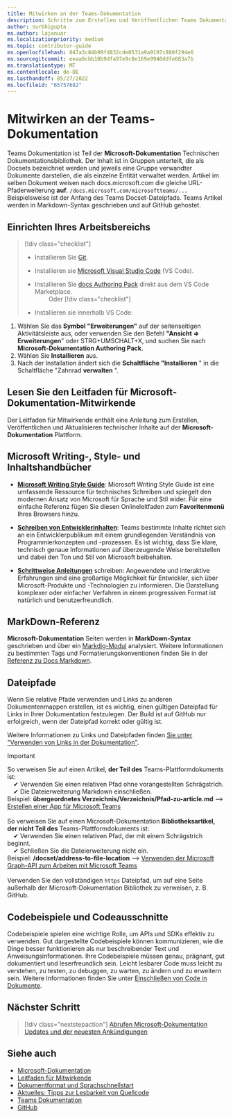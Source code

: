 ```yaml
---
title: Mitwirken an der Teams-Dokumentation
description: Schritte zum Erstellen und Veröffentlichen Teams Dokumentation
author: surbhigupta
ms.author: lajanuar
ms.localizationpriority: medium
ms.topic: contributor-guide
ms.openlocfilehash: 047a3c84b99fd832cde0531a9a9197c880f294e6
ms.sourcegitcommit: eeaa8cbb10b9dfa97e9c8e169e9940ddfe683a7b
ms.translationtype: MT
ms.contentlocale: de-DE
ms.lasthandoff: 05/27/2022
ms.locfileid: "65757682"
---
```

# <a name="contribute-to-teams-documentation"></a>Mitwirken an der Teams-Dokumentation

Teams Dokumentation ist Teil der **Microsoft-Dokumentation** Technischen Dokumentationsbibliothek. Der Inhalt ist in Gruppen unterteilt, die als Docsets bezeichnet werden und jeweils eine Gruppe verwandter Dokumente darstellen, die als einzelne Entität verwaltet werden. Artikel im selben Dokument weisen nach docs.microsoft.com die gleiche URL-Pfaderweiterung **auf**. `/docs.microsoft.com/microsoftteams/...` Beispielsweise ist der Anfang des Teams Docset-Dateipfads. Teams Artikel werden in Markdown-Syntax geschrieben und auf GitHub gehostet.

## <a name="set-up-your-workspace"></a>Einrichten Ihres Arbeitsbereichs

> [!div class="checklist"]
>
> * Installieren Sie [Git](https://git-scm.com/book/en/v2/Getting-Started-Installing-Git).
> * Installieren sie [Microsoft Visual Studio Code](https://code.visualstudio.com/) (VS Code).
> * Installieren Sie [docs Authoring Pack](https://marketplace.visualstudio.com/items?itemName=docsmsft.docs-authoring-pack) direkt aus dem VS Code Marketplace.
<br>&emsp;&emsp; Oder
> [!div class="checklist"]
>
> * Installieren sie innerhalb VS Code:

   1. Wählen Sie das **Symbol "Erweiterungen"** auf der seitenseitigen Aktivitätsleiste aus, oder verwenden Sie den Befehl **"Ansicht => Erweiterungen**" oder STRG+UMSCHALT+X, und suchen Sie nach **Microsoft-Dokumentation Authoring Pack**.
   1. Wählen Sie **Installieren** aus.
   1. Nach der Installation ändert sich die **Schaltfläche "Installieren** " in die Schaltfläche "Zahnrad **verwalten** ".

## <a name="review-the-microsoft-docs-contributors-guide"></a>Lesen Sie den Leitfaden für Microsoft-Dokumentation-Mitwirkende

Der Leitfaden für Mitwirkende enthält eine Anleitung zum Erstellen, Veröffentlichen und Aktualisieren technischer Inhalte auf der **Microsoft-Dokumentation** Plattform.

## <a name="microsoft-writing-style-and-content-guides"></a>Microsoft Writing-, Style- und Inhaltshandbücher

* **[Microsoft Writing Style Guide](/style-guide/welcome)**: Microsoft Writing Style Guide ist eine umfassende Ressource für technisches Schreiben und spiegelt den modernen Ansatz von Microsoft für Sprache und Stil wider. Für eine einfache Referenz fügen Sie diesen Onlineleitfaden zum **Favoritenmenü** Ihres Browsers hinzu.

* **[Schreiben von Entwicklerinhalten](/style-guide/developer-content/)**: Teams bestimmte Inhalte richtet sich an ein Entwicklerpublikum mit einem grundlegenden Verständnis von Programmierkonzepten und -prozessen. Es ist wichtig, dass Sie klare, technisch genaue Informationen auf überzeugende Weise bereitstellen und dabei den Ton und Stil von Microsoft beibehalten.

* **[Schrittweise Anleitungen](/style-guide/procedures-instructions/writing-step-by-step-instructions)** schreiben: Angewendete und interaktive Erfahrungen sind eine großartige Möglichkeit für Entwickler, sich über Microsoft-Produkte und -Technologien zu informieren. Die Darstellung komplexer oder einfacher Verfahren in einem progressiven Format ist natürlich und benutzerfreundlich.

## <a name="markdown-reference"></a>MarkDown-Referenz

**Microsoft-Dokumentation** Seiten werden in **MarkDown-Syntax** geschrieben und über ein [Markdig-Modul](https://github.com/lunet-io/markdig) analysiert. Weitere Informationen zu bestimmten Tags und Formatierungskonventionen finden Sie in der [Referenz zu Docs Markdown](/contribute/markdown-reference).

## <a name="file-paths"></a>Dateipfade

Wenn Sie relative Pfade verwenden und Links zu anderen Dokumentenmappen erstellen, ist es wichtig, einen gültigen Dateipfad für Links in Ihrer Dokumentation festzulegen. Der Build ist auf GitHub nur erfolgreich, wenn der Dateipfad korrekt oder gültig ist.

Weitere Informationen zu Links und Dateipfaden finden [Sie unter "Verwenden von Links in der Dokumentation"](/contribute/how-to-write-links).

> [!IMPORTANT]
> So verweisen Sie auf einen Artikel, **der Teil des** Teams-Plattformdokuments ist:<br>
> &emsp;&#x2714; Verwenden Sie einen relativen Pfad ohne vorangestellten Schrägstrich.<br>
> &emsp;&#x2714; Die Dateierweiterung Markdown einschließen.<br>
>Beispiel: **übergeordnetes Verzeichnis/Verzeichnis/Pfad-zu-article.md** –> [Erstellen einer App für Microsoft Teams](../concepts/building-an-app.md) <br><br>
> So verweisen Sie auf einen Microsoft-Dokumentation **Bibliotheksartikel, der nicht Teil des** Teams-Plattformdokuments ist:<br>
> &emsp;&#x2714; Verwenden Sie einen relativen Pfad, der mit einem Schrägstrich beginnt.<br>
> &emsp;&#x2714; Schließen Sie die Dateierweiterung nicht ein. <br>
> Beispiel: **/docset/address-to-file-location** –> [Verwenden der Microsoft Graph-API zum Arbeiten mit Microsoft Teams](/graph/api/resources/teams-api-overview)<br><br>
> Verwenden Sie den vollständigen `https` Dateipfad, um auf eine Seite außerhalb der Microsoft-Dokumentation Bibliothek zu verweisen, z. B. GitHub.<br>

## <a name="code-samples-and-snippets"></a>Codebeispiele und Codeausschnitte

Codebeispiele spielen eine wichtige Rolle, um APIs und SDKs effektiv zu verwenden. Gut dargestellte Codebeispiele können kommunizieren, wie die Dinge besser funktionieren als nur beschreibender Text und Anweisungsinformationen. Ihre Codebeispiele müssen genau, prägnant, gut dokumentiert und leserfreundlich sein. Leicht lesbarer Code muss leicht zu verstehen, zu testen, zu debuggen, zu warten, zu ändern und zu erweitern sein. Weitere Informationen finden Sie unter [Einschließen von Code in Dokumente](/contribute/code-in-docs).

## <a name="next-step"></a>Nächster Schritt

> [!div class="nextstepaction"]
> [Abrufen Microsoft-Dokumentation Updates und der neuesten Ankündigungen](/teamblog)

## <a name="see-also"></a>Siehe auch

* [Microsoft-Dokumentation](/)
* [Leitfaden für Mitwirkende](/contribute)
* [Dokumentformat und Sprachschnellstart](/contribute/style-quick-start)
* [Aktuelles: Tipps zur Lesbarkeit von Quellcode](/archive/msdn-magazine/2014/october/cutting-edge-source-code-readability-tips)
* [Teams Dokumentation](/microsoftteams/platform/overview)
* [GitHub](https://github.com/MicrosoftDocs/msteams-docs/tree/master/msteams-platform)

